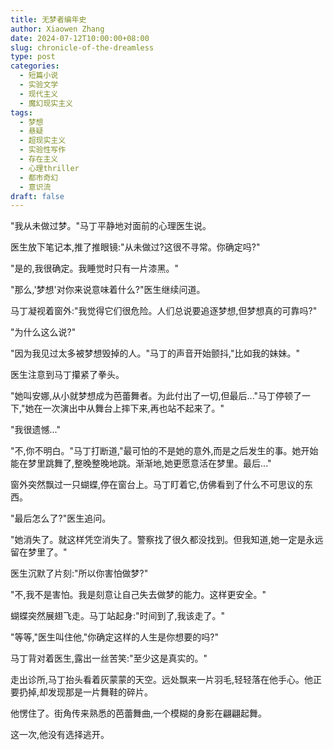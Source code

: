 ```yaml
---
title: 无梦者编年史
author: Xiaowen Zhang
date: 2024-07-12T10:00:00+08:00
slug: chronicle-of-the-dreamless
type: post
categories:
  - 短篇小说
  - 实验文学
  - 现代主义
  - 魔幻现实主义
tags:
  - 梦想
  - 悬疑
  - 超现实主义
  - 实验性写作
  - 存在主义
  - 心理thriller
  - 都市奇幻
  - 意识流
draft: false
---
```


"我从未做过梦。"马丁平静地对面前的心理医生说。

医生放下笔记本,推了推眼镜:"从未做过?这很不寻常。你确定吗?"

"是的,我很确定。我睡觉时只有一片漆黑。"

"那么,'梦想'对你来说意味着什么?"医生继续问道。

马丁凝视着窗外:"我觉得它们很危险。人们总说要追逐梦想,但梦想真的可靠吗?"

"为什么这么说?"

"因为我见过太多被梦想毁掉的人。"马丁的声音开始颤抖,"比如我的妹妹。"

医生注意到马丁攥紧了拳头。

"她叫安娜,从小就梦想成为芭蕾舞者。为此付出了一切,但最后..."马丁停顿了一下,"她在一次演出中从舞台上摔下来,再也站不起来了。"

"我很遗憾..."

"不,你不明白。"马丁打断道,"最可怕的不是她的意外,而是之后发生的事。她开始能在梦里跳舞了,整晚整晚地跳。渐渐地,她更愿意活在梦里。最后..."

窗外突然飘过一只蝴蝶,停在窗台上。马丁盯着它,仿佛看到了什么不可思议的东西。

"最后怎么了?"医生追问。

"她消失了。就这样凭空消失了。警察找了很久都没找到。但我知道,她一定是永远留在梦里了。"

医生沉默了片刻:"所以你害怕做梦?"

"不,我不是害怕。我是刻意让自己失去做梦的能力。这样更安全。"

蝴蝶突然展翅飞走。马丁站起身:"时间到了,我该走了。"

"等等,"医生叫住他,"你确定这样的人生是你想要的吗?"

马丁背对着医生,露出一丝苦笑:"至少这是真实的。"

走出诊所,马丁抬头看着灰蒙蒙的天空。远处飘来一片羽毛,轻轻落在他手心。他正要扔掉,却发现那是一片舞鞋的碎片。

他愣住了。街角传来熟悉的芭蕾舞曲,一个模糊的身影在翩翩起舞。

这一次,他没有选择逃开。